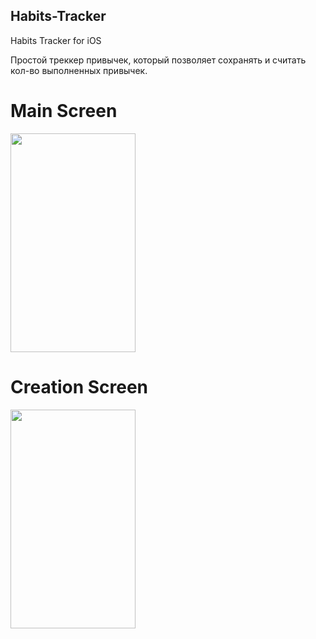 ## Habits-Tracker
Habits Tracker for iOS

Простой треккер привычек, который позволяет сохранять и считать кол-во выполненных привычек.

# Main Screen

<img src="https://github.com/ZhMks/Habits-Tracker/assets/142295043/5712c637-4db7-4a21-a5d5-d924990bf1f4" width="200" height="350"/>

# Creation Screen

<img src="https://github.com/ZhMks/Habits-Tracker/assets/142295043/fb0edd74-ef84-4452-b56f-91a565fa2331" width="200" height="350"/>

